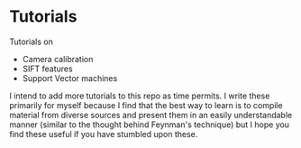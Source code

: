 # Tutorials
Tutorials on 

* Camera calibration
* SIFT features
* Support Vector machines

I intend to add more tutorials to this repo as time permits. I write these primarily for myself because I find that the best way to learn is to compile material from diverse sources and present them in an easily understandable manner (similar to the thought behind Feynman's technique) but I hope you find these useful if you have stumbled upon these.
